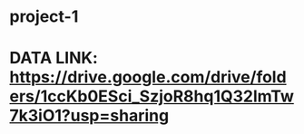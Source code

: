 # project-1
# DATA LINK: https://drive.google.com/drive/folders/1ccKb0ESci_SzjoR8hq1Q32lmTw7k3iO1?usp=sharing
